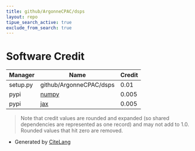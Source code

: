 ```yaml
---
title: github/ArgonneCPAC/dsps
layout: repo
tipue_search_active: true
exclude_from_search: true
---
```

# Software Credit

|Manager|Name|Credit|
|-------|----|------|
|setup.py|github/ArgonneCPAC/dsps|0.01|
|pypi|[numpy](https://www.numpy.org)|0.005|
|pypi|[jax](https://github.com/google/jax)|0.005|


> Note that credit values are rounded and expanded (so shared dependencies are represented as one record) and may not add to 1.0. Rounded values that hit zero are removed.


- Generated by [CiteLang](https://github.com/vsoch/citelang)
